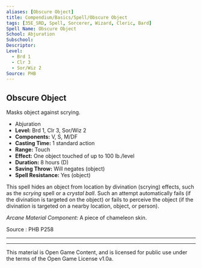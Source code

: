 ```yaml
---
aliases: [Obscure Object]
title: Compendium/Basics/Spell/Obscure Object
tags: [35E_SRD, Spell, Sorcerer, Wizard, Cleric, Bard]
Spell Name: Obscure Object
School: Abjuration
Subschool: 
Descriptor: 
Level:
  - Brd 1
  - Clr 3
  - Sor/Wiz 2
Source: PHB
---
```



## Obscure Object

Masks object against scrying.

*   Abjuration
*   **Level:** Brd 1, Clr 3, Sor/Wiz 2
*   **Components:** V, S, M/DF
*   **Casting Time:** 1 standard action
*   **Range:** Touch
*   **Effect:** One object touched of up to 100 lb./level
*   **Duration:** 8 hours (D)
*   **Saving Throw:** Will negates (object)
*   **Spell Resistance:** Yes (object)

<p>This spell hides an object from location by divination (scrying) effects, such as the <i>scrying</i> spell or a <i>crystal ball</i>. Such an attempt automatically fails (if the divination is targeted on the object) or fails to perceive the object (if the divination is targeted on a nearby location, object, or person).</p><p><i>Arcane Material Component:</i> A piece of chameleon skin.</p>

Source : PHB P258

---

---

This material is Open Game Content, and is licensed for public use under
the terms of the Open Game License v1.0a.
